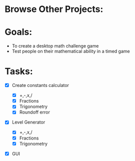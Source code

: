# Browse Other Projects:


# Goals:
* To create a desktop math challenge game
* Test people on their mathematical ability in a timed game

# Tasks:
- [x] Create constants calculator
    - [x] +,-,x,/
    - [x] Fractions
    - [x] Trigonometry
    - [x] Roundoff error
- [x] Level Generator
    - [x] +,-,x,/
    - [x] Fractions
    - [x] Trigonometry
- [x] GUI


